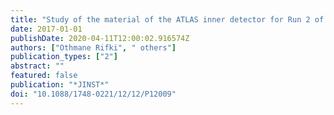 ```yaml
---
title: "Study of the material of the ATLAS inner detector for Run 2 of the LHC"
date: 2017-01-01
publishDate: 2020-04-11T12:00:02.916574Z
authors: ["Othmane Rifki", " others"]
publication_types: ["2"]
abstract: ""
featured: false
publication: "*JINST*"
doi: "10.1088/1748-0221/12/12/P12009"
---
```


